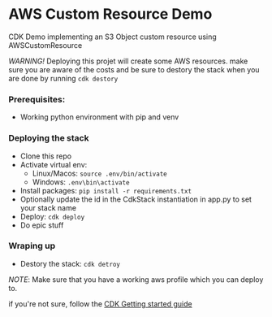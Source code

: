 # AWS Custom Resource Demo
CDK Demo implementing an S3 Object custom resource using AWSCustomResource  

*WARNING!* Deploying this projet will create some AWS resources. make sure you are aware of the costs and be sure to destory the stack when you are done by running `cdk destory`

### Prerequisites:
* Working python environment with pip and venv

### Deploying the stack
* Clone this repo
* Activate virtual env: 
   * Linux/Macos: `source .env/bin/activate`
   * Windows: `.env\bin\activate`
* Install packages: `pip install -r requirements.txt`
* Optionally update the id in the CdkStack instantiation in app.py to set your stack name
* Deploy: `cdk deploy`
* Do epic stuff

### Wraping up
* Destory the stack: `cdk detroy`

*NOTE*: Make sure that you have a working aws profile which you can deploy to.

if you're not sure, follow the [CDK Getting started guide](https://docs.aws.amazon.com/cdk/latest/guide/getting_started.html)

